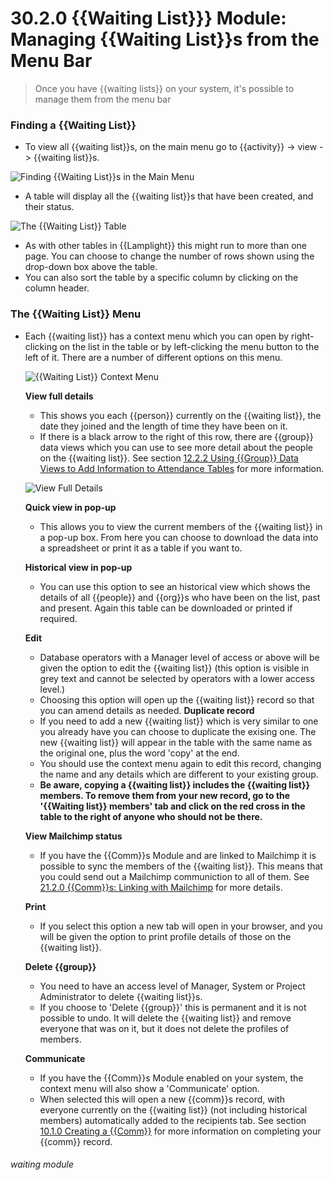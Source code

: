 # 30.2.0 {{Waiting List}}} Module: Managing {{Waiting List}}s from the Menu Bar

> Once you have {{waiting lists}} on your system, it's possible to manage them from the menu bar

### Finding a {{Waiting List}}

- To view all {{waiting list}}s, on the main menu go to {{activity}} -> view -> {{waiting list}}s. 

![Finding {{Waiting List}}s in the Main Menu](30.2.0a.png)

- A table will display all the {{waiting list}}s that have been created, and their status.

![The {{Waiting List}} Table](30.2.0b.png)

 - As with other tables in {{Lamplight}} this might run to more than one page. You can choose to change the number of rows shown using the drop-down box above the table.
 - You can also sort the table by a specific column by clicking on the column header.

### The {{Waiting List}} Menu

- Each {{waiting list}} has a context menu which you can open by right-clicking on the list in the table or by left-clicking the menu button to the left of it. There are a number of different options on this menu.

   ![{{Waiting List}} Context Menu](30.2.0c.png)

   **View full details**
   - This shows you each {{person}} currently on the {{waiting list}}, the date they joined and the length of time they have been on it.
   - If there is a black arrow to the right of this row, there are {{group}} data views which you can use to see more detail about the people on the {{waiting list}}. See section [12.2.2 Using {{Group}} Data Views to Add Information to Attendance Tables](/help/index/p/12.2.2) for more information.

   ![View Full Details](30.2.0d.png)
   
   **Quick view in pop-up**
   - This allows you to view the current members of the {{waiting list}} in a pop-up box. From here you can choose to download the data into a spreadsheet or print it as a table if you want to.
   
   **Historical view in pop-up**
   - You can use this option to see an historical view which shows the details of all {{people}} and {{org}}s who have been on the list, past and present. Again this table can be downloaded or printed if required.  
   
   **Edit** 
   - Database operators with a Manager level of access or above will be given the option to edit the {{waiting list}} (this option is visible in grey text and cannot be selected by operators with a lower access level.) 
   - Choosing this option will open up the {{waiting list}} record so that you can amend details as needed. 
   **Duplicate record**
   - If you need to add a new {{waiting list}} which is very similar to one you already have you can choose to duplicate the exising one. The new {{waiting list}} will appear in the table with the same name as the original one, plus the word 'copy' at the end. 
   - You should use the context menu again to edit this record, changing the name and any details which are different to your existing group. 
   - **Be aware, copying a {{waiting list}} includes the {{waiting list}} members. To remove them from your new record, go to the '{{Waiting list}} members' tab and click on the red cross in the table to the right of anyone who should not be there.**   
   
   **View Mailchimp status**
   - If you have the {{Comm}}s Module and are linked to Mailchimp it is possible to sync the members of the {{waiting list}}. This means that you could send out a Mailchimp communiction to all of them. See [21.2.0 {{Comm}}s: Linking with Mailchimp](/help/index/p/21.2.0) for more details.  
   
   **Print**
   - If you select this option a new tab will open in your browser, and you will be given the option to print profile details of those on the {{waiting list}}.  
   
   **Delete {{group}}**
   - You need to have an access level of Manager, System or Project Administrator to delete {{waiting list}}s. 
   - If you choose to 'Delete {{group}}' this is permanent and it is not possible to undo. It will delete the {{waiting list}} and remove everyone that was on it, but it does not delete the profiles of members.
  
  **Communicate**
  - If you have the {{Comm}}s Module enabled on your system, the context menu will also show a 'Communicate' option. 
  - When selected this will open a new {{comm}}s record, with everyone currently on the {{waiting list}} (not including historical members) automatically added to the recipients tab. See section [10.1.0 Creating a {{Comm}}](/help/index//10.1.0) for more information on completing your {{comm}} record.


###### waiting module

